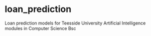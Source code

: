 # loan_prediction
 Loan prediction models for Teesside University Artificial Intelligence modules in Computer Science Bsc

